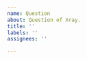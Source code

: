```yaml
---
name: Question
about: Question of Xray.
title: ''
labels: ''
assignees: ''

---
```


<!-- Thanks for your supporting！
1. Issue is **NOT** a proper place to ask a question, otherwise your issue may be closed.
2. Please check existing Issues, Discussions and documentation in detail first. You may find the answers you want before you ask the question.
3. If it is still not resolved, please give feedback in the our official Telegram group or Discussions.
4. Wherever you ask a question, please *make sure* the content does not contain your private information.
5. We highly recommend you to read https://github.com/tvvocold/How-To-Ask-Questions-The-Smart-Way.
-->

